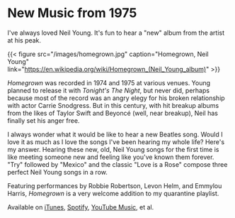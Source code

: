 # New Music from 1975

I've always loved Neil Young. It's fun to hear a "new" album from the artist at his peak. 
<!--more-->

{{< figure  src="/images/homegrown.jpg" caption="Homegrown, Neil Young" link="https://en.wikipedia.org/wiki/Homegrown_(Neil_Young_album)" >}}

_Homegrown_ was recorded in 1974 and 1975 at various venues. Young planned to release it with _Tonight's The Night_, but never did, perhaps because most of the record was an angry elegy for his broken relationship with actor Carrie Snodgress. But in this century, with hit breakup albums from the likes of Taylor Swift and Beyoncé (well, near breakup), Neil has finally set his anger free. 

I always wonder what it would be like to hear a new Beatles song. Would I love it as much as I love the songs I've been hearing my whole life? Here's my answer. Hearing these new, old, Neil Young songs for the first time is like meeting someone new and feeling like you've known them forever. "Try" followed by "Mexico" and the classic "Love is a Rose" compose three perfect Neil Young songs in a row. 

Featuring performances by Robbie Robertson, Levon Helm, and Emmylou Harris, _Homegrown_ is a very welcome addition to my quarantine playlist.

Available on [iTunes](https://music.apple.com/us/album/homegrown/1503329225?ign-gact=3&ls=1), [Spotify](https://open.spotify.com/album/08wQogg47jUetQkJjqjn6B?autoplay=true), [YouTube Music](https://music.youtube.com/playlist?list=OLAK5uy_kE38_oOjWx6uwQZDL0zoniiXmpcink_OA&feature=gws_kp_album&feature=gws_kp_artist), et al.


